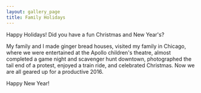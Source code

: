 ```yaml
---
layout: gallery_page
title: Family Holidays
---
```

Happy Holidays!  Did you have a fun Christmas and New Year's?  

My family and I made ginger bread houses, visited my family in Chicago, where we were entertained at the Apollo children's theatre, almost completed a game night and scavenger hunt downtown, photographed the tail end of a protest, enjoyed a train ride, and celebrated Christmas.  Now we are all geared up for a productive 2016.

Happy New Year!

